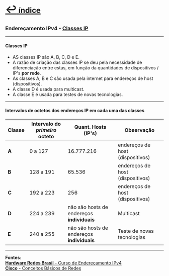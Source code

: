 [<p style="font-weight: 710;font-size: 1.5em; margin-right:0;">↩︎<span style="font-size: .75em"> índice</span></p>](../enderecamento-ipv4/README.md)
---
### Endereçamento IPv4 - [Classes IP](https://www.youtube.com/watch?v=67dTXpzAkMM&list=PLAp37wMSBouCU49LV0qFbItufigjYk-sp&index=2)
---

#### Classes IP

* AS classes IP são A, B, C, D e E.
* A razão de criação das classes IP se deu pela necessidade de diferenciação entre estas, em função da quantidades de dispositivos / IP's **por rede**.
* As classes A, B e C são usada pela internet para endereços de host (dispositivos).
* A classe D é usada para multicast.
* A classe E é usada para testes de novas tecnologias.

---
#### Intervalos de octetos dos endereços IP em cada uma das classes

| Classe | Intervalo do ***primeiro*** octeto | Quant. Hosts (IP's) | Observação |
| --- | --- | --- | --- |
| **A** | 0 a 127 | 16.777.216 | endereços de host (dispositivos) |
| **B** | 128 a 191 | 65.536 | endereços de host (dispositivos) |
| **C** | 192 a 223 | 256 | endereços de host (dispositivos) |
| **D** | 224 a 239 | não são hosts de endereços **individuais** | Multicast |
| **E** | 240 a 255 | não são hosts de endereços **individuais** | Teste de novas tecnologias |

---		
**Fontes**:  
[**Hardware Redes Brasil** - Curso de Endereçamento IPv4](https://www.youtube.com/playlist?list=PLAp37wMSBouCU49LV0qFbItufigjYk-sp)  
[**Cisco** - Conceitos Básicos de Redes](https://www.netacad.com/pt/courses/networking-basics?courseLang=pt-BR)
